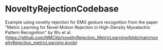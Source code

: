 # NoveltyRejectionCodebase
Example using novelty rejection for EMG gesture recognition from the paper "Metric Learning for Novel Motion Rejection in High-Density Myoelectric Pattern Recognition" by Wu et al. (https://github.com/NMClib/noveltyRejection_MetricLearning/blob/main/noveltyRejection_metricLearning.ipynb)
